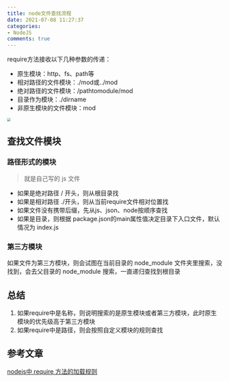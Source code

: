 ```yaml
---
title: node文件查找流程
date: 2021-07-08 11:27:37
categories:
- NodeJS
comments: true
---
```


require方法接收以下几种参数的传递：

- 原生模块：http、fs、path等
- 相对路径的文件模块：./mod或../mod
- 绝对路径的文件模块：/pathtomodule/mod
- 目录作为模块：./dirname
- 非原生模块的文件模块：mod

<!-- more -->

<img src="https://img.youpin.mi-img.com/luban/8lbua1h3ong_22026080841625714921647.png" style="zoom: 50%;" />



## 查找文件模块

### 路径形式的模块

> 就是自己写的 js 文件

- 如果是绝对路径 / 开头，则从根目录找
- 如果是相对路径 ./开头，则从当前require文件相对位置找
- 如果文件没有携带后缀，先从js、json、node按顺序查找
- 如果是目录，则根据 package.json的main属性值决定目录下入口文件，默认情况为 index.js

### 第三方模块

如果文件为第三方模块，则会试图在当前目录的 node_module 文件夹里搜索，没找到，会去父目录的 node_module 搜索，一直递归查找到根目录



## 总结

1. 如果require中是名称，则说明搜索的是原生模块或者第三方模块，此时原生模块的优先级高于第三方模块
2. 如果require中是路径，则会按照自定义模块的规则查找



## 参考文章

[nodejs中 require 方法的加载规则](https://www.cnblogs.com/samve/p/10805908.html)